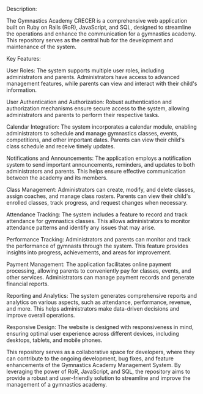Description:

The Gymnastics Academy CRECER is a comprehensive web application built on Ruby on Rails (RoR), JavaScript, and SQL, designed to streamline the operations and enhance the communication for a gymnastics academy. This repository serves as the central hub for the development and maintenance of the system.

Key Features:

User Roles: The system supports multiple user roles, including administrators and parents. Administrators have access to advanced management features, while parents can view and interact with their child's information.

User Authentication and Authorization: Robust authentication and authorization mechanisms ensure secure access to the system, allowing administrators and parents to perform their respective tasks.

Calendar Integration: The system incorporates a calendar module, enabling administrators to schedule and manage gymnastics classes, events, competitions, and other important dates. Parents can view their child's class schedule and receive timely updates.

Notifications and Announcements: The application employs a notification system to send important announcements, reminders, and updates to both administrators and parents. This helps ensure effective communication between the academy and its members.

Class Management: Administrators can create, modify, and delete classes, assign coaches, and manage class rosters. Parents can view their child's enrolled classes, track progress, and request changes when necessary.

Attendance Tracking: The system includes a feature to record and track attendance for gymnastics classes. This allows administrators to monitor attendance patterns and identify any issues that may arise.

Performance Tracking: Administrators and parents can monitor and track the performance of gymnasts through the system. This feature provides insights into progress, achievements, and areas for improvement.

Payment Management: The application facilitates online payment processing, allowing parents to conveniently pay for classes, events, and other services. Administrators can manage payment records and generate financial reports.

Reporting and Analytics: The system generates comprehensive reports and analytics on various aspects, such as attendance, performance, revenue, and more. This helps administrators make data-driven decisions and improve overall operations.

Responsive Design: The website is designed with responsiveness in mind, ensuring optimal user experience across different devices, including desktops, tablets, and mobile phones.

This repository serves as a collaborative space for developers, where they can contribute to the ongoing development, bug fixes, and feature enhancements of the Gymnastics Academy Management System. By leveraging the power of RoR, JavaScript, and SQL, the repository aims to provide a robust and user-friendly solution to streamline and improve the management of a gymnastics academy.
